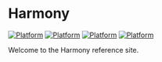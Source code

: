 # Harmony

[![Platform](https://img.shields.io/badge/platform-Swift-blue.svg?style=flat)](https://github.com/mobilejazz/harmony-swift)
[![Platform](https://img.shields.io/badge/platform-Kotlin-green.svg?style=flat)](https://github.com/mobilejazz/harmony-kotlin)
[![Platform](https://img.shields.io/badge/platform-TypeScript-yellow.svg?style=flat)](https://github.com/mobilejazz/harmony-typescript)
[![Platform](https://img.shields.io/badge/platform-PHP-blueviolet.svg?style=flat)](https://github.com/mobilejazz/harmony-php)

Welcome to the Harmony reference site. 


